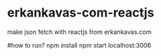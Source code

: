 # erkankavas-com-reactjs
make json fetch with reactjs from erkankavas.com

#how to run?
npm install
npm start
localhost:3006
